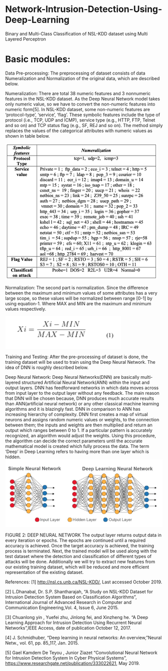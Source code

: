 # Network-Intrusion-Detection-Using-Deep-Learning

Binary and Multi-Class Classification of NSL-KDD dataset using Multi Layered Perceptron


#  Basic modules:

Data Pre-processing:
  The preprocessing of dataset consists of data Numeralization and Normalization of the original data, which are described below.

Numeralization:
There are total 38 numeric features and 3 nonnumeric features in the NSL-KDD dataset. As the Deep Neural Network model takes only numeric value, so we have to convert the non-numeric features into numeric form[5]. In NSL-KDD dataset, some non-numeric features are ‘protocol-type’, ‘service’, ‘flag’. These symbolic features include the type of protocol (i.e., TCP, UDP and ICMP), service type (e.g., HTTP, FTP, Telnet and so on) and TCP status flag (e.g., SF, REJ and so on). The method simply replaces the values of the categorical attributes with numeric values as shown in table below.
  
![](images/Screenshot%202021-01-02%20at%2012.35.50%20AM.png)

Normalization:
The second part is normalization. Since the difference between the maximum and minimum values of some attributes has a very large scope, so these values will be normalized between range [0-1] by using equation-1. Where MAX and MIN are the maximum and minimum values respectively.
  
![](images/3.png)

Training and Testing:
After the pre-processing of dataset is done, the training dataset will be used to train using the Deep Neural Network. The idea of DNN is roughly described below.

Deep Neural Network:
Deep Neural Networks(DNN) are basically multi-layered structured Artificial Neural Network(ANN) within the input and output layers. DNN has feedforward networks in which data moves across from input layer to the output layer without any feedback. The main reason that DNN will be chosen because, DNN produces much accurate results than ANN(artificial neural network) or any other classical machine learning algorithms and it is blazingly fast. DNN in comparison to  ANN has increasing hierarchy of complexity. DNN first creates a map of virtual neurons and assigns random numeric values or weights, to the connection between them; the inputs and weights are then multiplied and return an output which ranges between 0 to 1. If a particular pattern is accurately recognized, an algorithm would adjust the weights. Using this procedure, the algorithm can decide the correct parameters until the accurate mathematical model is created which fully process the data. The term ‘Deep’ in Deep Learning refers to having more than one layer which is hidden. 
![](images/Screenshot%202021-01-02%20at%2012.34.25%20AM.png)
 
FIGURE 2: DEEP NEURAL NETWORK
The output layer returns output data in every iteration or epochs. The epochs are continued until a required accuracy is achieved. Once the target accuracy is achieved, the training process is terminated. Next, the trained model will be used along with the test dataset where the detection and classification of different types of attacks will be done. Additionally we will try to extract new features from our existing training dataset, which will be reduced and more efficient representation of the existing dataset.


References:
[1] http://nsl.cs.unb.ca/NSL-KDD/, Last accessed October 2019.

[2] L.Dhanabal, Dr. S.P. Shantharajah, “A Study on NSL-KDD Dataset for Intrusion Detection System Based on Classification Algorithms”, International Journal of Advanced Research in Computer and Communication Engineering,Vol. 4, Issue 6, June 2015.

[3] Chuanlong yin , Yuefei zhu, Jinlong fei, and Xinzheng he. “A Deep Learning Approach for Intrusion Detection Using Recurrent Neural Networks”,IEEE Access, date of publication October 12, 2017.

[4] J. Schmidhuber, “Deep learning in neural networks: An overview,”Neural Netw., vol. 61, pp. 85_117, Jan. 2015.

[5] Gael Kamdem De Teyou , Junior Ziazet “Convolutional Neural Network for Intrusion Detection System In Cyber Physical Systems”, https://www.researchgate.net/publication/333022621, May 2019.

